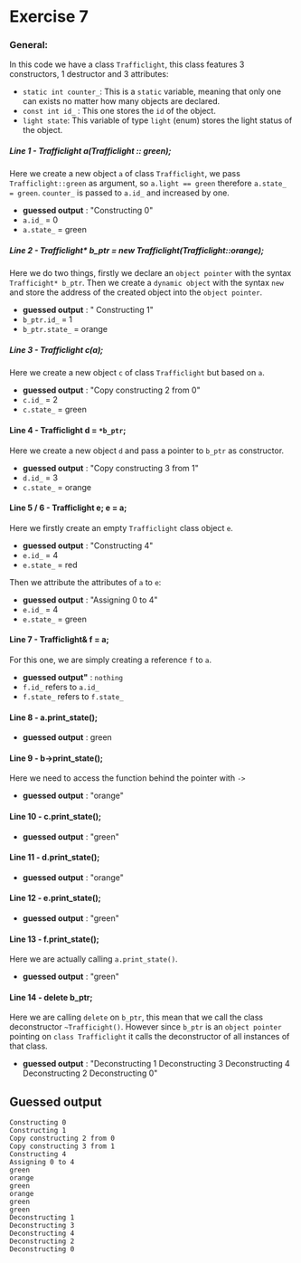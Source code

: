 # Exercise 7 

### General:

In this code we have a class `Trafficlight`, this class features 3 constructors, 1 destructor and 3 attributes:
 - `static int counter_`: This is a `static` variable, meaning that only one can exists no matter how many objects are declared.
 -  `const int id_` : This one stores the `id` of the object.
 - `light state`: This variable of type `light` (enum) stores the light status of the object.

##### Line 1  - Trafficlight a(Trafficlight :: green);
Here we create a new object `a` of class `Trafficlight`, we pass `Trafficlight::green` as argument, so `a.light == green` therefore `a.state_ = green`. `counter_` is passed to `a.id_` and increased by one.
- **guessed output** : "Constructing 0"
- `a.id_` = 0
- `a.state_` = green

##### Line 2 - Trafficlight* b_ptr = new Trafficlight(Trafficlight::orange);
Here we do two things, firstly we declare an `object pointer` with the syntax `Trafficight* b_ptr`. Then we create a `dynamic object` with the syntax `new` and store the address of the created object into the `object pointer`.
- **guessed output** : " Constructing 1"
- `b_ptr.id_` = 1
- `b_ptr.state_` = orange

##### Line 3 - Trafficlight c(a);
Here we create a new object `c` of class `Trafficlight` but based on `a`.
- **guessed output** : "Copy constructing 2 from 0"
- `c.id_` = 2
- `c.state_` = green

#### Line 4 - Trafficlight d = `*b_ptr`;
Here we create a new object `d` and pass a pointer to `b_ptr` as constructor.
- **guessed output** : "Copy constructing 3 from 1"
- `d.id_` = 3
- `c.state_` = orange

#### Line 5 / 6 - Trafficlight e; e = a;
Here we firstly create an empty `Trafficlight` class object `e`.
- **guessed output** : "Constructing 4"
- `e.id_` = 4
- `e.state_` = red

Then we attribute the attributes of `a` to `e`:
- **guessed output** : "Assigning 0 to 4"
- `e.id_` = 4
- `e.state_` = green

#### Line 7 - Trafficlight& f = a;
For this one, we are simply creating a reference `f` to `a`.
- **guessed output"** : `nothing`
- `f.id_` refers to `a.id_`
- `f.state_` refers to `f.state_`

#### Line 8 - a.print_state();
- **guessed output** : green

#### Line 9 - b->print_state();
Here we need to access the function behind the pointer with `->`
- **guessed output** : "orange"

#### Line 10 - c.print_state();
- **guessed output** : "green"

#### Line 11 - d.print_state();
- **guessed output** : "orange"

#### Line 12 - e.print_state();
- **guessed output** : "green"

#### Line 13 - f.print_state();
Here we are actually calling `a.print_state()`.
- **guessed output** : "green"

#### Line 14 - delete b_ptr;
Here we are calling `delete` on `b_ptr`, this mean that we call the class deconstructor `~Trafficight()`. However since `b_ptr` is an `object pointer` pointing on `class Trafficlight` it calls the deconstructor of all instances of that class.
- **guessed output** : "Deconstructing 1 Deconstructing 3 Deconstructing 4 Deconstructing 2 Deconstructing 0"

## Guessed output

```
Constructing 0
Constructing 1
Copy constructing 2 from 0
Copy constructing 3 from 1
Constructing 4
Assigning 0 to 4
green
orange
green
orange
green
green
Deconstructing 1
Deconstructing 3
Deconstructing 4
Deconstructing 2
Deconstructing 0
```
